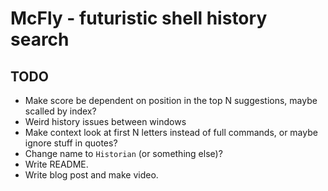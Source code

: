 # McFly - futuristic shell history search

## TODO

* Make score be dependent on position in the top N suggestions, maybe scalled by index?
* Weird history issues between windows
* Make context look at first N letters instead of full commands, or maybe ignore stuff in quotes?
* Change name to `Historian` (or something else)?
* Write README.
* Write blog post and make video.
